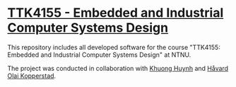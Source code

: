 # [TTK4155 - Embedded and Industrial Computer Systems Design](http://www.ntnu.edu/studies/courses/TTK4155)

This repository includes all developed software for the course "TTK4155: Embedded and Industrial Computer Systems Design" at NTNU.


The project was conducted in collaboration with [Khuong Huynh](https://github.com/Khuongh) and [Håvard Olai Kopperstad](https://github.com/haavardok).
